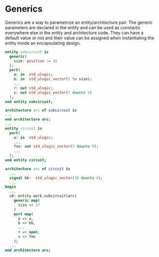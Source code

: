 <!--
Copyright (C) Telecom Paris
Copyright (C) Renaud Pacalet (renaud.pacalet@telecom-paris.fr)

This file must be used under the terms of the CeCILL. This source
file is licensed as described in the file COPYING, which you should
have received as part of this distribution. The terms are also
available at:
http://www.cecill.info/licences/Licence_CeCILL_V1.1-US.txt
-->

# Generics

Generics are a way to parametrize an entity/architecture pair. The generic parameters are declared in the entity and can be used as constants everywhere else in the entity and architecture code. They can have a default value or not and their value can be assigned when instantiating the entity inside an encapsulating design.

```vhdl
entity subcircuit is
  generic(
    size: positive := 16
  );
  port(
    a: in  std_ulogic;
    b: in  std_ulogic_vector(1 to size);
    ...
    r: out std_ulogic;
    s: out std_ulogic_vector(7 downto 4)
  );
end entity subcircuit;

architecture arc of subcircuit is
...
end architecture arc;
...
entity circuit is
  port(
    a: in  std_ulogic;
    ...
    foo: out std_ulogic_vector(3 downto 0);
    ...
  );
end entity circuit;

architecture arc of circuit is
  ...
  signal bb:  std_ulogic_vector(36 downto 0);
  ...
begin
  ...
  u0: entity work.subcircuit(arc)
    generic map(
      size => 37
    )
    port map(
      a => a,
      b => bb,
      ...
      r => open,
      s => foo
    );
  ...
end architecture arc;
```

<!-- vim: set tabstop=4 softtabstop=4 shiftwidth=4 expandtab textwidth=0: -->

